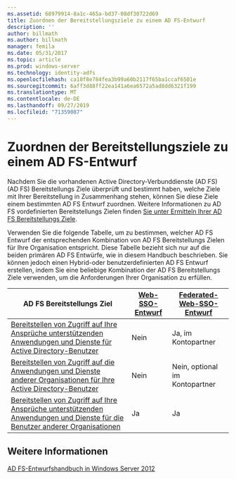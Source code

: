 ```yaml
---
ms.assetid: 68979914-8a1c-465a-bd37-08df30722d69
title: Zuordnen der Bereitstellungsziele zu einem AD FS-Entwurf
description: ''
author: billmath
ms.author: billmath
manager: femila
ms.date: 05/31/2017
ms.topic: article
ms.prod: windows-server
ms.technology: identity-adfs
ms.openlocfilehash: ca10f8e784fea3b99a60b2117f65ba1ccaf6501e
ms.sourcegitcommit: 6aff3d88ff22ea141a6ea6572a5ad8dd6321f199
ms.translationtype: MT
ms.contentlocale: de-DE
ms.lasthandoff: 09/27/2019
ms.locfileid: "71359087"
---
```

# <a name="mapping-your-deployment-goals-to-an-ad-fs-design"></a>Zuordnen der Bereitstellungsziele zu einem AD FS-Entwurf


Nachdem Sie die vorhandenen Active Directory-Verbunddienste (AD FS) \(AD FS\) Bereitstellungs Ziele überprüft und bestimmt haben, welche Ziele mit Ihrer Bereitstellung in Zusammenhang stehen, können Sie diese Ziele einem bestimmten AD FS Entwurf zuordnen. Weitere Informationen zu AD FS vordefinierten Bereitstellungs Zielen finden [Sie unter Ermitteln Ihrer AD FS Bereitstellungs Ziele](Identifying-Your-AD-FS-Deployment-Goals.md).  
  
Verwenden Sie die folgende Tabelle, um zu bestimmen, welcher AD FS Entwurf der entsprechenden Kombination von AD FS Bereitstellungs Zielen für Ihre Organisation entspricht. Diese Tabelle bezieht sich nur auf die beiden primären AD FS Entwürfe, wie in diesem Handbuch beschrieben. Sie können jedoch einen Hybrid-oder benutzerdefinierten AD FS Entwurf erstellen, indem Sie eine beliebige Kombination der AD FS Bereitstellungs Ziele verwenden, um die Anforderungen Ihrer Organisation zu erfüllen.  
  
|AD FS Bereitstellungs Ziel|[Web-SSO-Entwurf](Web-SSO-Design.md)|[Federated-Web-SSO-Entwurf](Federated-Web-SSO-Design.md)|  
|---------------------------------------------------------------------------|----------------------------------------------------------------------------------|--------------------------------------------------------------------------------------------|  
|[Bereitstellen von Zugriff auf Ihre Ansprüche unterstützenden Anwendungen und Dienste für Active Directory-Benutzer](Provide-Your-Active-Directory-Users-Access-to-Your-Claims-Aware-Applications-and-Services.md)|Nein|Ja, im Kontopartner|  
|[Bereitstellen von Zugriff auf die Anwendungen und Dienste anderer Organisationen für Ihre Active Directory-Benutzer](Provide-Your-Active-Directory-Users-Access-to-the-Applications-and-Services-of-Other-Organizations.md)|Nein|Nein, optional im Kontopartner|  
|[Bereitstellen von Zugriff auf Ihre Ansprüche unterstützenden Anwendungen und Dienste für die Benutzer anderer Organisationen](Provide-Users-in-Another-Organization-Access-to-Your-Claims-Aware-Applications-and-Services.md)|Ja|Ja|  

## <a name="see-also"></a>Weitere Informationen
[AD FS-Entwurfshandbuch in Windows Server 2012](AD-FS-Design-Guide-in-Windows-Server-2012.md)
  

